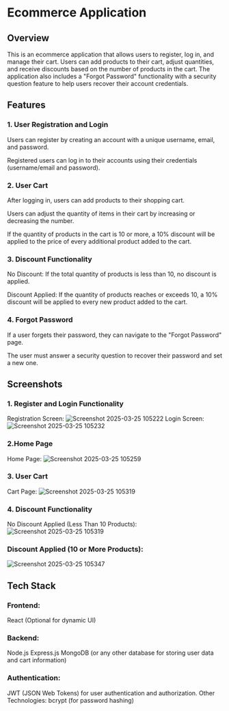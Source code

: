 # Ecommerce Application
## Overview
This is an ecommerce application that allows users to register, log in, and manage their cart. Users can add products to their cart, adjust quantities, and receive discounts based on the number of products in the cart. The application also includes a "Forgot Password" functionality with a security question feature to help users recover their account credentials.

## Features
### 1. User Registration and Login
Users can register by creating an account with a unique username, email, and password.

Registered users can log in to their accounts using their credentials (username/email and password).

### 2. User Cart
After logging in, users can add products to their shopping cart.

Users can adjust the quantity of items in their cart by increasing or decreasing the number.

If the quantity of products in the cart is 10 or more, a 10% discount will be applied to the price of every additional product added to the cart.

### 3. Discount Functionality
No Discount: If the total quantity of products is less than 10, no discount is applied.

Discount Applied: If the quantity of products reaches or exceeds 10, a 10% discount will be applied to every new product added to the cart.

### 4. Forgot Password
If a user forgets their password, they can navigate to the "Forgot Password" page.

The user must answer a security question to recover their password and set a new one.

## Screenshots
### 1. Register and Login Functionality
Registration Screen:
![Screenshot 2025-03-25 105222](https://github.com/user-attachments/assets/d42a6c5a-b9d4-4fcb-b559-25222379913a)
Login Screen:
![Screenshot 2025-03-25 105232](https://github.com/user-attachments/assets/830fcb6e-0b6d-47ad-a372-0ea2014327d9)

### 2.Home Page
Home Page:
![Screenshot 2025-03-25 105259](https://github.com/user-attachments/assets/7a44b570-ea32-4b8d-ac9e-94d2e7c75516)

### 3. User Cart
Cart Page:
![Screenshot 2025-03-25 105319](https://github.com/user-attachments/assets/59b40043-6dbb-4364-9780-926311c5724c)

### 4. Discount Functionality
No Discount Applied (Less Than 10 Products):
![Screenshot 2025-03-25 105319](https://github.com/user-attachments/assets/3a577144-8717-40de-9f5e-4e103fb9511a)

### Discount Applied (10 or More Products):
![Screenshot 2025-03-25 105347](https://github.com/user-attachments/assets/b1e4a17e-634f-4d1a-b7b3-09eeeabe650d)

## Tech Stack

### Frontend:
React (Optional for dynamic UI)

### Backend:
Node.js
Express.js
MongoDB (or any other database for storing user data and cart information)

### Authentication:
JWT (JSON Web Tokens) for user authentication and authorization.
Other Technologies:
bcrypt (for password hashing)



